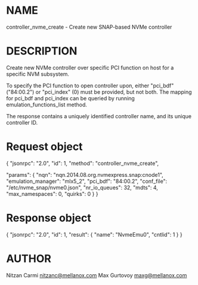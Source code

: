 # NAME

controller_nvme_create - Create new SNAP-based NVMe controller

# DESCRIPTION

Create new NVMe controller over specific PCI function on host for a
specific NVM subsystem.

To specify the PCI function to open controller upon, either "pci_bdf"
("84:00.2") or "pci_index" (0) must be provided, but not both.
The mapping for pci_bdf and pci_index can be queried by running
emulation_functions_list method.

The response contains a uniquely identified controller name, and its
unique controller ID.

# Request object

{
  "jsonrpc": "2.0",
  "id": 1,
  "method": "controller_nvme_create",

  "params": {
    "nqn": "nqn.2014.08.org.nvmexpress.snap:cnode1",
    "emulation_manager": "mlx5_2",
    "pci_bdf": "84:00.2",
    "conf_file": "/etc/nvme_snap/nvme0.json",
    "nr_io_queues": 32,
    "mdts": 4,
    "max_namespaces": 0,
    "quirks": 0
  }
}

# Response object

{
  "jsonrpc": "2.0",
  "id": 1,
  "result": {
    "name": "NvmeEmu0",
    "cntlid": 1
  }
}


# AUTHOR

Nitzan Carmi <nitzanc@mellanox.com>
Max Gurtovoy <maxg@mellanox.com>
